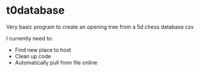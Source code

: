 # t0database
Very basic program to create an opening tree from a 5d chess database csv

I currently need to:
- Find new place to host
- Clean up code
- Automatically pull from file online
